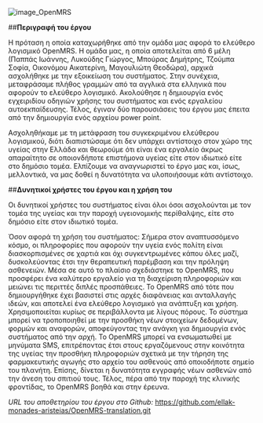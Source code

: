 ![image_OpenMRS](http://i.imgur.com/O3EHRyg.png)

##**Περιγραφή του έργου**

Η πρόταση η οποία καταχωρήθηκε από την ομάδα μας αφορά το ελεύθερο λογισμικό OpenMRS. Η ομάδα μας, η οποία αποτελείται από 6 μέλη (Παππάς Ιωάννης, Λυκούδης Γιώργος, Μπούρας Δημήτρης, Τζούμπα Σοφία, Οικονόμου Αικατερίνη, Μαγουλιώτη Θεοδώρα), αρχικά ασχολήθηκε με την εξοικείωση του συστήματος. Στην συνέχεια, μεταφράσαμε πλήθος γραμμών από τα αγγλικά στα ελληνικά που αφορούν το ελεύθερο λογισμικό. Ακολούθησε η δημιουργία ενός εγχειριδίου οδηγιών χρήσης του συστήματος και ενός εργαλείου αυτοεκπαίδευσης. Τέλος, έγιναν δύο παρουσιάσεις του έργου μας έπειτα από την δημιουργία ενός αρχείου power point. 

Ασχοληθήκαμε με τη μετάφραση του συγκεκριμένου ελεύθερου λογισμικού, διότι διαπιστώσαμε ότι δεν υπάρχει αντίστοιχο στον χώρο της υγείας στην Ελλάδα και θεωρούμε ότι είναι ένα εργαλείο άκρως απαραίτητο σε οποιονδήποτε επιστήμονα υγείας είτε στον ιδιωτικό είτε στο δημόσιο τομέα. Ελπίζουμε να αναγνωριστεί το έργο μας και, ίσως, μελλοντικά, να μας δοθεί η δυνατότητα να υλοποιήσουμε κάτι αντίστοιχο.

##**Δυνητικοί χρήστες του έργου και η χρήση του**

Οι δυνητικοί χρήστες του συστήματος είναι όλοι όσοι ασχολούνται με τον τομέα της υγείας και την παροχή υγειονομικής περίθαλψης, είτε στο δημόσιο είτε στον ιδιωτικό τομέα.

Όσον αφορά τη χρήση του συστήματος: Σήμερα στον αναπτυσσόμενο κόσμο, οι πληροφορίες που αφορούν την υγεία ενός πολίτη είναι διασκορπισμένες σε χαρτιά και όχι συγκεντρωμένες κάπου όλες μαζί, δυσκολεύοντας έτσι την θεραπευτική παρέμβαση και την πρόληψη ασθενειών. Μέσα σε αυτό το πλαίσιο σχεδιάστηκε το OpenMRS, που προσφέρει ένα καλύτερο εργαλείο για τη διαχείριση πληροφοριών και μειώνει τις περιττές διπλές προσπάθειες. Το OpenMRS από τότε που δημιουργήθηκε έχει βασιστεί στις αρχές διαφάνειας και ανταλλαγής ιδεών, και αποτελεί ένα ελεύθερο λογισμικό για ανάπτυξη και χρήση. Χρησιμοποιείται κυρίως σε περιβάλλοντα με λίγους πόρους. Το σύστημα μπορεί να τροποποιηθεί με την προσθήκη νέων στοιχείων δεδομένων, φορμών και αναφορών, αποφεύγοντας την ανάγκη για δημιουργία ενός συστήματος από την αρχή. Το OpenMRS μπορεί να ενσωματωθεί με μηνύματα SMS, επιτρέποντας έτσι στους εργαζόμενους στην κοινότητα της υγείας την προσθήκη πληροφοριών σχετικά με την τήρηση της φαρμακευτικής αγωγής στο αρχείο του ασθενούς από οποιοδήποτε σημείο του πλανήτη. Επίσης, δίνεται η δυνατότητα εγγραφής νέων ασθενών από την άνεση του σπιτιού τους. Τέλος, πέρα από την παροχή της κλινικής φροντίδας, το OpenMRS βοηθά και στην έρευνα.

*URL του αποθετηρίου του έργου στο Github:* https://github.com/ellak-monades-aristeias/OpenMRS-translation.git
